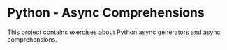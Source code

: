 # Python - Async Comprehensions

This project contains exercises about Python async generators and async comprehensions.